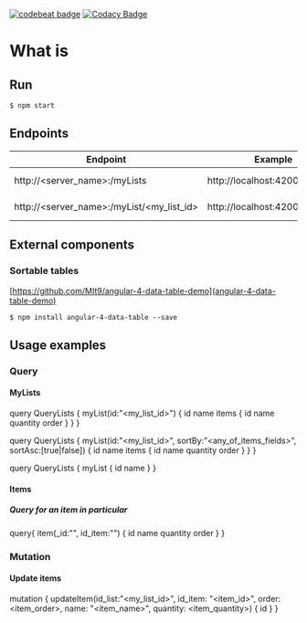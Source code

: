 [![codebeat badge](https://codebeat.co/badges/552a9896-b7a5-4cda-9359-098d4d7cd815)](https://codebeat.co/projects/github-com-joelpintomata-listplusui-master) [![Codacy Badge](https://api.codacy.com/project/badge/Grade/fbc67c42bc7a4fc8a053bf3e7e0acb3b)](https://www.codacy.com/app/joelmatacv/listPlusUI?utm_source=github.com&amp;utm_medium=referral&amp;utm_content=JoelPintoMata/listPlusUI&amp;utm_campaign=Badge_Grade) 

# What is

## Run
```
$ npm start
```

## Endpoints

Endpoint | Example | Description
-------- | ------- | -----------
http://<server_name>:<port>/myLists | http://localhost:4200/myLists | My lists available
http://<server_name>:<port>/myList/<my_list_id> | http://localhost:4200/myList/1 | My list details

## External components

### Sortable tables

[https://github.com/MIt9/angular-4-data-table-demo](angular-4-data-table-demo)

```
$ npm install angular-4-data-table --save
```

## Usage examples

### Query 

#### MyLists
query QueryLists {
	myList(id:"<my_list_id>") {
	    id
        name
        items {
            id
            name
            quantity
            order
        }
	}
}

query QueryLists {
	myList(id:"<my_list_id>", sortBy:"<any_of_items_fields>", sortAsc:[true|false]) {
	    id
        name
        items {
            id
            name
            quantity
            order
        }
	}
}

query QueryLists {
    myList {
        id
        name
    }
}

#### Items

##### Query for an item in particular
query{
  item(_id:"<document id>", id_item:"<item id>") {
    id
    name
    quantity
    order
  }
}

### Mutation

#### Update items

mutation {
  updateItem(id_list:"<my_list_id>",
    id_item: "<item_id>",
    order: <item_order>,
    name: "<item_name>",
    quantity: <item_quantity>) {
    id
  }
}
